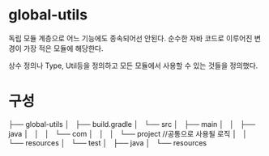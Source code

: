 # global-utils
독립 모듈 계층으로 어느 기능에도 종속되어선 안된다. 순수한 자바 코드로 이루어진 변경이 가장 적은 모듈에 해당한다.

상수 정의나 Type, Util등을 정의하고 모든 모듈에서 사용할 수 있는 것들을 정의했다.

# 구성
├── global-utils
│   ├── build.gradle
│   └── src
│       ├── main
│       │   ├── java
│       │   │   └── com
│       │   │       └── project //공통으로 사용될 로직
│       │   └── resources
│       └── test
│           ├── java
│           └── resources